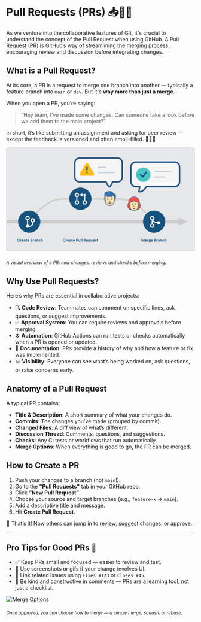 # Pull Requests (PRs) 📥👀✅

As we venture into the collaborative features of Git, it's crucial to understand the concept of the Pull Request when using GitHub. 
A Pull Request (PR) is GitHub’s way of streamlining the merging process, encouraging review and discussion before integrating changes.

## What is a Pull Request?

At its core, a PR is a request to merge one branch into another — typically a feature branch into `main` or `dev`. But it's **way more than just a merge**.

When you open a PR, you’re saying:
> “Hey team, I’ve made some changes. Can someone take a look before we add them to the main project?”

In short, it’s like submitting an assignment and asking for peer review — except the feedback is versioned and often emoji-filled. 🧠💬✨

![PR Overview](images/pull_request-ow.png)

<sub>_A visual overview of a PR: new changes, reviews and checks before merging._</sub>

## Why Use Pull Requests?

Here’s why PRs are essential in collaborative projects:

- 🔍 **Code Review**: Teammates can comment on specific lines, ask questions, or suggest improvements.
- ✅ **Approval System**: You can require reviews and approvals before merging.
- ⚙️ **Automation**: GitHub Actions can run tests or checks automatically when a PR is opened or updated.
- 📝 **Documentation**: PRs provide a history of why and how a feature or fix was implemented.
- 📊 **Visibility**: Everyone can see what’s being worked on, ask questions, or raise concerns early.


## Anatomy of a Pull Request

A typical PR contains:

- **Title & Description**: A short summary of what your changes do.
- **Commits**: The changes you’ve made (grouped by commit).
- **Changed Files**: A diff view of what’s different.
- **Discussion Thread**: Comments, questions, and suggestions.
- **Checks**: Any CI tests or workflows that run automatically.
- **Merge Options**: When everything is good to go, the PR can be merged.



## How to Create a PR

1. Push your changes to a branch (not `main`!).
2. Go to the **"Pull Requests"** tab in your GitHub repo.
3. Click **“New Pull Request”**.
4. Choose your source and target branches (e.g., `feature-x` → `main`).
5. Add a descriptive title and message.
6. Hit **Create Pull Request**.

🎉 That’s it! Now others can jump in to review, suggest changes, or approve.

---

## Pro Tips for Good PRs 🌟

- ✅ Keep PRs small and focused — easier to review and test.
- 📸 Use screenshots or gifs if your change involves UI.
- 🔗 Link related issues using `Fixes #123` or `Closes #45`.
- 👋 Be kind and constructive in comments — PRs are a learning tool, not just a checklist.

![Merge Options](../images/merge-options.png)

<sub>_Once approved, you can choose how to merge — a simple merge, squash, or rebase._</sub>
